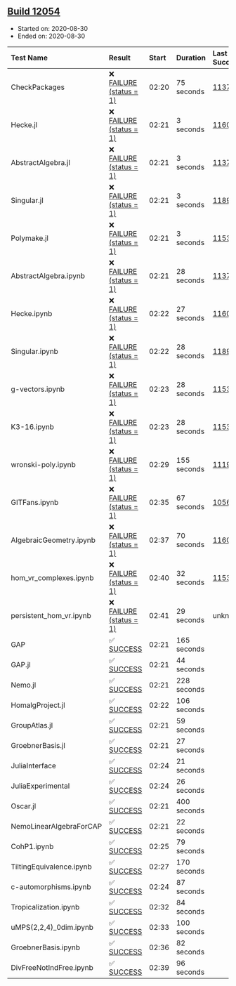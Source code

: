 ## [Build 12054](https://oscarci.mathematik.uni-kl.de/job/oscar/12054/)

* Started on: 2020-08-30
* Ended on: 2020-08-30

| Test Name    | Result | Start | Duration | Last Success | First Failure |
|:-------------|:-------|:------|:---------|:-------------|:--------------|
| CheckPackages | ❌ [FAILURE (status = 1)](https://oscarci.mathematik.uni-kl.de/job/oscar/12054/artifact/logs/build-12054/CheckPackages.log) | 02:20 | 75 seconds | [11376](https://oscarci.mathematik.uni-kl.de/job/oscar/11376/) | [11377](https://oscarci.mathematik.uni-kl.de/job/oscar/11377/) |
| Hecke.jl | ❌ [FAILURE (status = 1)](https://oscarci.mathematik.uni-kl.de/job/oscar/12054/artifact/logs/build-12054/Hecke.jl.log) | 02:21 | 3 seconds | [11602](https://oscarci.mathematik.uni-kl.de/job/oscar/11602/) | [11603](https://oscarci.mathematik.uni-kl.de/job/oscar/11603/) |
| AbstractAlgebra.jl | ❌ [FAILURE (status = 1)](https://oscarci.mathematik.uni-kl.de/job/oscar/12054/artifact/logs/build-12054/AbstractAlgebra.jl.log) | 02:21 | 3 seconds | [11376](https://oscarci.mathematik.uni-kl.de/job/oscar/11376/) | [11377](https://oscarci.mathematik.uni-kl.de/job/oscar/11377/) |
| Singular.jl | ❌ [FAILURE (status = 1)](https://oscarci.mathematik.uni-kl.de/job/oscar/12054/artifact/logs/build-12054/Singular.jl.log) | 02:21 | 3 seconds | [11893](https://oscarci.mathematik.uni-kl.de/job/oscar/11893/) | [11894](https://oscarci.mathematik.uni-kl.de/job/oscar/11894/) |
| Polymake.jl | ❌ [FAILURE (status = 1)](https://oscarci.mathematik.uni-kl.de/job/oscar/12054/artifact/logs/build-12054/Polymake.jl.log) | 02:21 | 3 seconds | [11532](https://oscarci.mathematik.uni-kl.de/job/oscar/11532/) | [11533](https://oscarci.mathematik.uni-kl.de/job/oscar/11533/) |
| AbstractAlgebra.ipynb | ❌ [FAILURE (status = 1)](https://oscarci.mathematik.uni-kl.de/job/oscar/12054/artifact/logs/build-12054/AbstractAlgebra.ipynb.log) | 02:21 | 28 seconds | [11376](https://oscarci.mathematik.uni-kl.de/job/oscar/11376/) | [11377](https://oscarci.mathematik.uni-kl.de/job/oscar/11377/) |
| Hecke.ipynb | ❌ [FAILURE (status = 1)](https://oscarci.mathematik.uni-kl.de/job/oscar/12054/artifact/logs/build-12054/Hecke.ipynb.log) | 02:22 | 27 seconds | [11602](https://oscarci.mathematik.uni-kl.de/job/oscar/11602/) | [11603](https://oscarci.mathematik.uni-kl.de/job/oscar/11603/) |
| Singular.ipynb | ❌ [FAILURE (status = 1)](https://oscarci.mathematik.uni-kl.de/job/oscar/12054/artifact/logs/build-12054/Singular.ipynb.log) | 02:22 | 28 seconds | [11893](https://oscarci.mathematik.uni-kl.de/job/oscar/11893/) | [11894](https://oscarci.mathematik.uni-kl.de/job/oscar/11894/) |
| g-vectors.ipynb | ❌ [FAILURE (status = 1)](https://oscarci.mathematik.uni-kl.de/job/oscar/12054/artifact/logs/build-12054/g-vectors.ipynb.log) | 02:23 | 28 seconds | [11532](https://oscarci.mathematik.uni-kl.de/job/oscar/11532/) | [11533](https://oscarci.mathematik.uni-kl.de/job/oscar/11533/) |
| K3-16.ipynb | ❌ [FAILURE (status = 1)](https://oscarci.mathematik.uni-kl.de/job/oscar/12054/artifact/logs/build-12054/K3-16.ipynb.log) | 02:23 | 28 seconds | [11532](https://oscarci.mathematik.uni-kl.de/job/oscar/11532/) | [11533](https://oscarci.mathematik.uni-kl.de/job/oscar/11533/) |
| wronski-poly.ipynb | ❌ [FAILURE (status = 1)](https://oscarci.mathematik.uni-kl.de/job/oscar/12054/artifact/logs/build-12054/wronski-poly.ipynb.log) | 02:29 | 155 seconds | [11192](https://oscarci.mathematik.uni-kl.de/job/oscar/11192/) | [11193](https://oscarci.mathematik.uni-kl.de/job/oscar/11193/) |
| GITFans.ipynb | ❌ [FAILURE (status = 1)](https://oscarci.mathematik.uni-kl.de/job/oscar/12054/artifact/logs/build-12054/GITFans.ipynb.log) | 02:35 | 67 seconds | [10566](https://oscarci.mathematik.uni-kl.de/job/oscar/10566/) | [10567](https://oscarci.mathematik.uni-kl.de/job/oscar/10567/) |
| AlgebraicGeometry.ipynb | ❌ [FAILURE (status = 1)](https://oscarci.mathematik.uni-kl.de/job/oscar/12054/artifact/logs/build-12054/AlgebraicGeometry.ipynb.log) | 02:37 | 70 seconds | [11602](https://oscarci.mathematik.uni-kl.de/job/oscar/11602/) | [11603](https://oscarci.mathematik.uni-kl.de/job/oscar/11603/) |
| hom_vr_complexes.ipynb | ❌ [FAILURE (status = 1)](https://oscarci.mathematik.uni-kl.de/job/oscar/12054/artifact/logs/build-12054/hom_vr_complexes.ipynb.log) | 02:40 | 32 seconds | [11532](https://oscarci.mathematik.uni-kl.de/job/oscar/11532/) | [11533](https://oscarci.mathematik.uni-kl.de/job/oscar/11533/) |
| persistent_hom_vr.ipynb | ❌ [FAILURE (status = 1)](https://oscarci.mathematik.uni-kl.de/job/oscar/12054/artifact/logs/build-12054/persistent_hom_vr.ipynb.log) | 02:41 | 29 seconds | unknown | unknown |
| GAP | ✅ [SUCCESS](https://oscarci.mathematik.uni-kl.de/job/oscar/12054/artifact/logs/build-12054/GAP.log) | 02:21 | 165 seconds |  |  |
| GAP.jl | ✅ [SUCCESS](https://oscarci.mathematik.uni-kl.de/job/oscar/12054/artifact/logs/build-12054/GAP.jl.log) | 02:21 | 44 seconds |  |  |
| Nemo.jl | ✅ [SUCCESS](https://oscarci.mathematik.uni-kl.de/job/oscar/12054/artifact/logs/build-12054/Nemo.jl.log) | 02:21 | 228 seconds |  |  |
| HomalgProject.jl | ✅ [SUCCESS](https://oscarci.mathematik.uni-kl.de/job/oscar/12054/artifact/logs/build-12054/HomalgProject.jl.log) | 02:22 | 106 seconds |  |  |
| GroupAtlas.jl | ✅ [SUCCESS](https://oscarci.mathematik.uni-kl.de/job/oscar/12054/artifact/logs/build-12054/GroupAtlas.jl.log) | 02:21 | 59 seconds |  |  |
| GroebnerBasis.jl | ✅ [SUCCESS](https://oscarci.mathematik.uni-kl.de/job/oscar/12054/artifact/logs/build-12054/GroebnerBasis.jl.log) | 02:21 | 27 seconds |  |  |
| JuliaInterface | ✅ [SUCCESS](https://oscarci.mathematik.uni-kl.de/job/oscar/12054/artifact/logs/build-12054/JuliaInterface.log) | 02:24 | 21 seconds |  |  |
| JuliaExperimental | ✅ [SUCCESS](https://oscarci.mathematik.uni-kl.de/job/oscar/12054/artifact/logs/build-12054/JuliaExperimental.log) | 02:24 | 26 seconds |  |  |
| Oscar.jl | ✅ [SUCCESS](https://oscarci.mathematik.uni-kl.de/job/oscar/12054/artifact/logs/build-12054/Oscar.jl.log) | 02:21 | 400 seconds |  |  |
| NemoLinearAlgebraForCAP | ✅ [SUCCESS](https://oscarci.mathematik.uni-kl.de/job/oscar/12054/artifact/logs/build-12054/NemoLinearAlgebraForCAP.log) | 02:21 | 22 seconds |  |  |
| CohP1.ipynb | ✅ [SUCCESS](https://oscarci.mathematik.uni-kl.de/job/oscar/12054/artifact/logs/build-12054/CohP1.ipynb.log) | 02:25 | 79 seconds |  |  |
| TiltingEquivalence.ipynb | ✅ [SUCCESS](https://oscarci.mathematik.uni-kl.de/job/oscar/12054/artifact/logs/build-12054/TiltingEquivalence.ipynb.log) | 02:27 | 170 seconds |  |  |
| c-automorphisms.ipynb | ✅ [SUCCESS](https://oscarci.mathematik.uni-kl.de/job/oscar/12054/artifact/logs/build-12054/c-automorphisms.ipynb.log) | 02:24 | 87 seconds |  |  |
| Tropicalization.ipynb | ✅ [SUCCESS](https://oscarci.mathematik.uni-kl.de/job/oscar/12054/artifact/logs/build-12054/Tropicalization.ipynb.log) | 02:32 | 84 seconds |  |  |
| uMPS(2,2,4)_0dim.ipynb | ✅ [SUCCESS](https://oscarci.mathematik.uni-kl.de/job/oscar/12054/artifact/logs/build-12054/uMPS-2-2-4-_0dim.ipynb.log) | 02:33 | 100 seconds |  |  |
| GroebnerBasis.ipynb | ✅ [SUCCESS](https://oscarci.mathematik.uni-kl.de/job/oscar/12054/artifact/logs/build-12054/GroebnerBasis.ipynb.log) | 02:36 | 82 seconds |  |  |
| DivFreeNotIndFree.ipynb | ✅ [SUCCESS](https://oscarci.mathematik.uni-kl.de/job/oscar/12054/artifact/logs/build-12054/DivFreeNotIndFree.ipynb.log) | 02:39 | 96 seconds |  |  |
